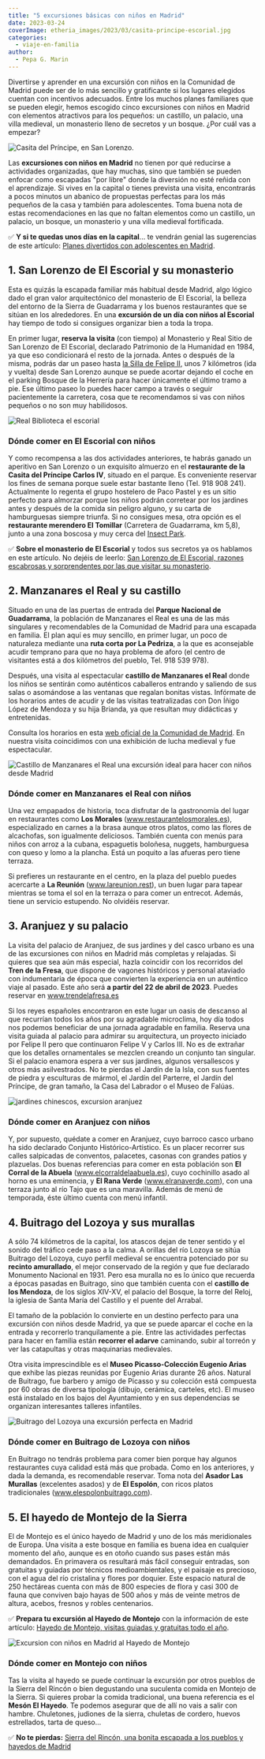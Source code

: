 ```yaml
---
title: "5 excursiones básicas con niños en Madrid"
date: 2023-03-24
coverImage: etheria_images/2023/03/casita-principe-escorial.jpg
categories: 
  - viaje-en-familia
author: 
  - Pepa G. Marin
---
```


Divertirse y aprender en una excursión con niños en la Comunidad de Madrid puede ser de 
lo más sencillo y gratificante si los lugares elegidos cuentan con incentivos adecuados. 
Entre los muchos planes familiares que se pueden elegir, hemos escogido cinco 
excursiones con niños en Madrid con elementos atractivos para los pequeños: un castillo, 
un palacio, una villa medieval, un monasterio lleno de secretos y un bosque. ¿Por cuál 
vas a empezar? 

![Casita del Príncipe, en San Lorenzo.](etheria_images/2023/03/casita-principe-escorial.jpg "Casita del Príncipe, en San Lorenzo de El Escorial. © Etheria Magazine")

Las **excursiones con niños en Madrid** no tienen por qué reducirse a actividades 
organizadas, que hay muchas, sino que también se pueden enfocar como escapadas "por 
libre" donde la diversión no esté reñida con el aprendizaje. Si vives en la capital o 
tienes prevista una visita, encontrarás a pocos minutos un abanico de propuestas 
perfectas para los más pequeños de la casa y también para adolescentes. Toma buena nota 
de estas recomendaciones en las que no faltan elementos como un castillo, un palacio, un 
bosque, un monasterio y una villa medieval fortificada. 

✅ **Y si te quedas unos días en la capital**... te vendrán genial las sugerencias de 
este artículo: [Planes divertidos con adolescentes en 
Madrid](https://etheriamagazine.com/2022/12/16/planes-adolescentes-madrid/). 

## 1\. San Lorenzo de El Escorial y su monasterio

Esta es quizás la escapada familiar más habitual desde Madrid, algo lógico dado el gran 
valor arquitectónico del monasterio de El Escorial, la belleza del entorno de la Sierra 
de Guadarrama y los buenos restaurantes que se sitúan en los alrededores. En una 
**excursión de un día con niños al Escorial** hay tiempo de todo si consigues organizar 
bien a toda la tropa. 

En primer lugar, **reserva la visita** (con tiempo) al Monasterio y Real Sitio de San 
Lorenzo de El Escorial, declarado Patrimonio de la Humanidad en 1984, ya que eso 
condicionará el resto de la jornada. Antes o después de la misma, podrás dar un paseo 
hasta [la Silla de Felipe 
II](https://www.sanlorenzoturismo.es/rutas-en-la-naturaleza/silla-de-felipe-ii/), unos 7 
kilómetros (ida y vuelta) desde San Lorenzo aunque se puede acortar dejando el coche en 
el parking Bosque de la Herrería para hacer únicamente el último tramo a pie. Ese último 
paseo lo puedes hacer campo a través o seguir pacientemente la carretera, cosa que te 
recomendamos si vas con niños pequeños o no son muy habilidosos. 

![Real Biblioteca el escorial](etheria_images/2021/03/visitar-el-escorial-biblioteca.jpg "Interior de la Real Biblioteca. © Patrimonio Nacional")

### Dónde comer en El Escorial con niños

Y como recompensa a las dos actividades anteriores, te habrás ganado un aperitivo en San 
Lorenzo o un exquisito almuerzo en el **restaurante de la Casita del Príncipe Carlos 
IV**, situado en el parque. Es conveniente reservar los fines de semana porque suele 
estar bastante lleno (Tel. 918 908 241). Actualmente lo regenta el grupo hostelero de 
Paco Pastel y es un sitio perfecto para almorzar porque los niños podrán corretear por 
los jardines antes y después de la comida sin peligro alguno, y su carta de hamburguesas 
siempre triunfa. Si no consigues mesa, otra opción es el **restaurante merendero El 
Tomillar** (Carretera de Guadarrama, km 5,8), junto a una zona boscosa y muy cerca del [Insect 
Park](http://insectpark.es). 

✅ **Sobre el monasterio de El Escorial** y todos sus secretos ya os hablamos en este 
artículo. No dejéis de leerlo: [San Lorenzo de El Escorial, razones escabrosas y 
sorprendentes por las que visitar su 
monasterio](https://etheriamagazine.com/2021/04/06/por-que-visitar-monasterio-el-escorial/). 

## 2\. Manzanares el Real y su castillo

Situado en una de las puertas de entrada del **Parque Nacional de Guadarrama**, la 
población de Manzanares el Real es una de las más singulares y recomendables de la 
Comunidad de Madrid para una escapada en familia. El plan aquí es muy sencillo, en 
primer lugar, un poco de naturaleza mediante una **ruta corta por La Pedriza**, a la que 
es aconsejable acudir temprano para que no haya problema de aforo (el centro de 
visitantes está a dos kilómetros del pueblo, Tel. 918 539 978). 

Después, una visita al espectacular **castillo de Manzanares el Real** donde los niños 
se sentirán como auténticos caballeros entrando y saliendo de sus salas o asomándose a 
las ventanas que regalan bonitas vistas. Infórmate de los horarios antes de acudir y de 
las visitas teatralizadas con Don Íñigo López de Mendoza y su hija Brianda, ya que 
resultan muy didácticas y entretenidas. 

Consulta los horarios en esta [web oficial de la Comunidad de 
Madrid](https://www.comunidad.madrid/actividades/2022/representaciones-teatrales-castillo-manzanares-real). 
En nuestra visita coincidimos con una exhibición de lucha medieval y fue espectacular. 

![Castillo de Manzanares el Real una excursión ideal para hacer con niños desde Madrid](etheria_images/2023/03/castillo-manzanares-el-real.jpg "Castillo de Manzanares el Real. © Etheria Magazine")

### Dónde comer en Manzanares el Real con niños

Una vez empapados de historia, toca disfrutar de la gastronomía del lugar en 
restaurantes como **Los Morales** (www.restaurantelosmorales.es), especializado en 
carnes a la brasa aunque otros platos, como las flores de alcachofas, son igualmente 
deliciosos. También cuenta con menús para niños con arroz a la cubana, espaguetis 
boloñesa, nuggets, hamburguesa con queso y lomo a la plancha. Está un poquito a las 
afueras pero tiene terraza. 

Si prefieres un restaurante en el centro, en la plaza del pueblo puedes acercarte a **La 
Reunión** (www.lareunion.rest), un buen lugar para tapear mientras se toma el sol en la 
terraza o para comer un entrecot. Además, tiene un servicio estupendo. No olvidéis 
reservar. 

## 3\. Aranjuez y su palacio

La visita del palacio de Aranjuez, de sus jardines y del casco urbano es una de las 
excursiones con niños en Madrid más completas y relajadas. Si quieres que sea aún más 
especial, hazla coincidir con los recorridos del **Tren de la Fresa**, que dispone de 
vagones históricos y personal ataviado con indumentaria de época que convierten la 
experiencia en un auténtico viaje al pasado. Este año será **a partir del 22 de abril de 
2023**. Puedes reservar en www.trendelafresa.es 

Si los reyes españoles encontraron en este lugar un oasis de descanso al que recurrían 
todos los años por su agradable microclima, hoy día todos nos podemos beneficiar de una 
jornada agradable en familia. Reserva una visita guiada al palacio para admirar su 
arquitectura, un proyecto iniciado por Felipe II pero que continuaron Felipe V y Carlos 
III. No es de extrañar que los detalles ornamentales se mezclen creando un conjunto tan 
singular. Si el palacio enamora espera a ver sus jardines, algunos versallescos y otros 
más asilvestrados. No te pierdas el Jardín de la Isla, con sus fuentes de piedra y 
esculturas de mármol, el Jardín del Parterre, el Jardín del Príncipe, de gran tamaño, la 
Casa del Labrador o el Museo de Falúas. 

![jardines chinescos, excursion aranjuez](etheria_images/2020/05/excursion-aranjuez-900x675.jpg "Jardines Chinescos de Aranjuez. © Miguel Ángel Sanz")

### Dónde comer en Aranjuez con niños

Y, por supuesto, quédate a comer en Aranjuez, cuyo barroco casco urbano ha sido 
declarado Conjunto Histórico-Artístico. Es un placer recorrer sus calles salpicadas de 
conventos, palacetes, casonas con grandes patios y plazuelas. Dos buenas referencias 
para comer en esta población son **El Corral de la Abuela** (www.elcorraldelaabuela.es), 
cuyo cochinillo asado al horno es una eminencia, y **El Rana Verde** 
(www.elranaverde.com), con una terraza junto al río Tajo que es una maravilla. Además de 
menú de temporada, éste último cuenta con menú infantil. 

## 4\. Buitrago del Lozoya y sus murallas

A sólo 74 kilómetros de la capital, los atascos dejan de tener sentido y el sonido del 
tráfico cede paso a la calma. A orillas del río Lozoya se sitúa Buitrago del Lozoya, 
cuyo perfil medieval se encuentra potenciado por su **recinto amurallado**, el mejor 
conservado de la región y que fue declarado Monumento Nacional en 1931. Pero esa muralla 
no es lo único que recuerda a épocas pasadas en Buitrago, sino que también cuenta con el 
**castillo de los Mendoza**, de los siglos XIV-XV, el palacio del Bosque, la torre del 
Reloj, la iglesia de Santa María del Castillo y el puente del Arrabal. 

El tamaño de la población lo convierte en un destino perfecto para una excursión con 
niños desde Madrid, ya que se puede aparcar el coche en la entrada y recorrerlo 
tranquilamente a pie. Entre las actividades perfectas para hacer en familia están 
**recorrer el adarve** caminando, subir al torreón y ver las catapultas y otras 
maquinarias medievales. 

Otra visita imprescindible es el **Museo Picasso-Colección Eugenio Arias** que exhibe 
las piezas reunidas por Eugenio Arias durante 26 años. Natural de Buitrago, fue barbero 
y amigo de Picasso y su colección está compuesta por 60 obras de diversa tipología 
(dibujo, cerámica, carteles, etc). El museo está instalado en los bajos del Ayuntamiento 
y en sus dependencias se organizan interesantes talleres infantiles. 

![Buitrago del Lozoya una excursión perfecta en Madrid](etheria_images/2023/03/Buitrago-del-Lozoya.jpg "Buitrago del Lozoya.")

### Dónde comer en Buitrago de Lozoya con niños

En Buitrago no tendrás problema para comer bien porque hay algunos restaurantes cuya 
calidad está más que probada. Como en los anteriores, y dada la demanda, es recomendable 
reservar. Toma nota del **Asador Las Murallas** (excelentes asados) y de **El Espolón**, 
con ricos platos tradicionales (www.elespolonbuitrago.com). 

## 5\. El hayedo de Montejo de la Sierra

El de Montejo es el único hayedo de Madrid y uno de los más meridionales de Europa. Una 
visita a este bosque en familia es buena idea en cualquier momento del año, aunque es en 
otoño cuando sus pases están más demandados. En primavera os resultará más fácil 
conseguir entradas, son gratuitas y guiadas por técnicos medioambientales, y el paisaje 
es precioso, con el agua del río cristalina y flores por doquier. Este espacio natural 
de 250 hectáreas cuenta con más de 800 especies de flora y casi 300 de fauna que 
conviven bajo hayas de 500 años y más de veinte metros de altura, acebos, fresnos y 
robles centenarios. 

✅ **Prepara tu excursión al Hayedo de Montejo** con la información de este artículo: [Hayedo 
de Montejo, visitas guiadas y gratuitas todo el 
año](https://etheriamagazine.com/2021/01/15/hayedo-de-montejo-madrid-como-reservar-y-llegar/). 

![Excursion con niños en Madrid al Hayedo de Montejo](etheria_images/2021/01/visitas-hayedo-montejo.jpg "Hayedo de Montejo en familia. © Etheria M.")

### Dónde comer en Montejo con niños

Tas la visita al hayedo se puede continuar la excursión por otros pueblos de la Sierra 
del Rincón o bien degustando una suculenta comida en Montejo de la Sierra. Si quieres 
probar la comida tradicional, una buena referencia es el **Mesón El Hayedo**. Te podemos 
asegurar que de allí no vais a salir con hambre. Chuletones, judiones de la sierra, 
chuletas de cordero, huevos estrellados, tarta de queso... 

✅ **No te pierdas:** [Sierra del Rincón, una bonita escapada a los pueblos y hayedos de 
Madrid](https://etheriamagazine.com/2020/09/15/pueblos-mas-bonitos-y-rutas-en-sierra-del-rincon-madrid/)
